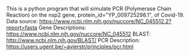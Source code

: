 This is a python program that will simulate PCR (Polymerase  Chain  Reaction) on the nsp2 gene, protein_id="YP_009725298.1", of Covid-19.
Data source: https://www.ncbi.nlm.nih.gov/nuccore/NC_045512.2?report=fasta
Gene Descriptions: https://www.ncbi.nlm.nih.gov/nuccore/NC_045512
BLAST: http://www.ncbi.nlm.nih.gov/BLAST/
PCR Description: https://users.ugent.be/~avierstr/principles/pcr.html
